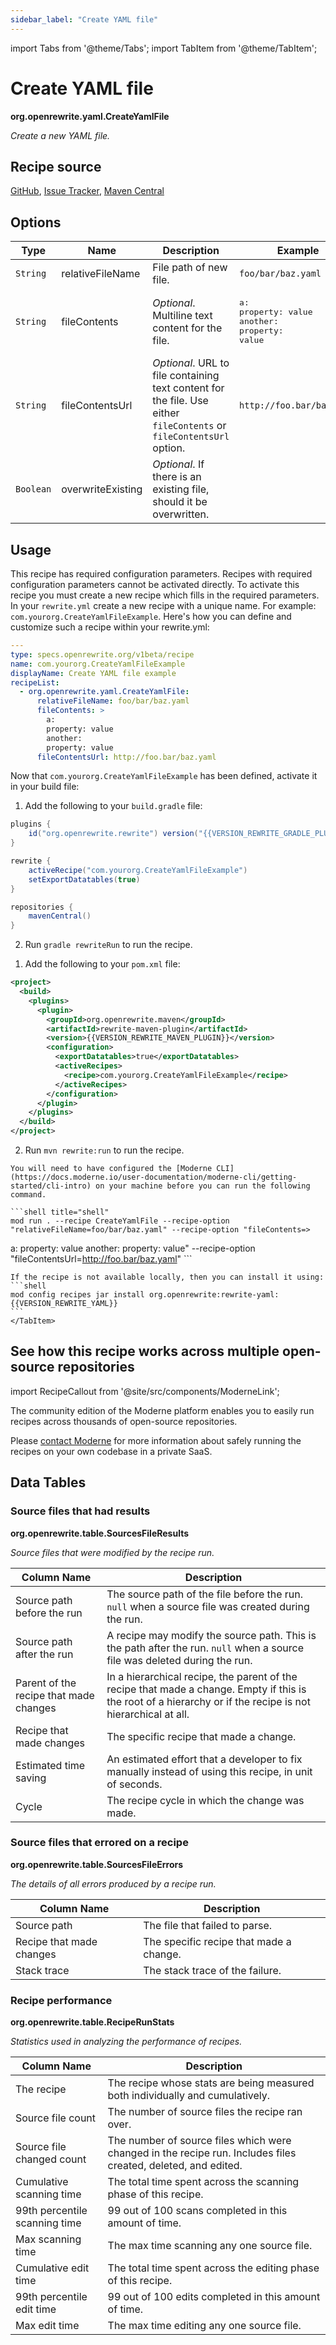 ```yaml
---
sidebar_label: "Create YAML file"
---
```


import Tabs from '@theme/Tabs';
import TabItem from '@theme/TabItem';

# Create YAML file

**org.openrewrite.yaml.CreateYamlFile**

_Create a new YAML file._

## Recipe source

[GitHub](https://github.com/openrewrite/rewrite/blob/main/rewrite-yaml/src/main/java/org/openrewrite/yaml/CreateYamlFile.java), [Issue Tracker](https://github.com/openrewrite/rewrite/issues), [Maven Central](https://central.sonatype.com/artifact/org.openrewrite/rewrite-yaml/)

## Options

| Type | Name | Description | Example |
| -- | -- | -- | -- |
| `String` | relativeFileName | File path of new file. | `foo/bar/baz.yaml` |
| `String` | fileContents | *Optional*. Multiline text content for the file. | <pre>a:<br />property: value<br />another:<br />property: value</pre> |
| `String` | fileContentsUrl | *Optional*. URL to file containing text content for the file. Use either `fileContents` or `fileContentsUrl` option. | `http://foo.bar/baz.yaml` |
| `Boolean` | overwriteExisting | *Optional*. If there is an existing file, should it be overwritten. |  |


## Usage

This recipe has required configuration parameters. Recipes with required configuration parameters cannot be activated directly. To activate this recipe you must create a new recipe which fills in the required parameters. In your `rewrite.yml` create a new recipe with a unique name. For example: `com.yourorg.CreateYamlFileExample`.
Here's how you can define and customize such a recipe within your rewrite.yml:
```yaml title="rewrite.yml"
---
type: specs.openrewrite.org/v1beta/recipe
name: com.yourorg.CreateYamlFileExample
displayName: Create YAML file example
recipeList:
  - org.openrewrite.yaml.CreateYamlFile:
      relativeFileName: foo/bar/baz.yaml
      fileContents: >
        a:
        property: value
        another:
        property: value
      fileContentsUrl: http://foo.bar/baz.yaml
```

Now that `com.yourorg.CreateYamlFileExample` has been defined, activate it in your build file:
<Tabs groupId="projectType">
<TabItem value="gradle" label="Gradle">

1. Add the following to your `build.gradle` file:
```groovy title="build.gradle"
plugins {
    id("org.openrewrite.rewrite") version("{{VERSION_REWRITE_GRADLE_PLUGIN}}")
}

rewrite {
    activeRecipe("com.yourorg.CreateYamlFileExample")
    setExportDatatables(true)
}

repositories {
    mavenCentral()
}
```
2. Run `gradle rewriteRun` to run the recipe.
</TabItem>
<TabItem value="maven" label="Maven">

1. Add the following to your `pom.xml` file:

```xml title="pom.xml"
<project>
  <build>
    <plugins>
      <plugin>
        <groupId>org.openrewrite.maven</groupId>
        <artifactId>rewrite-maven-plugin</artifactId>
        <version>{{VERSION_REWRITE_MAVEN_PLUGIN}}</version>
        <configuration>
          <exportDatatables>true</exportDatatables>
          <activeRecipes>
            <recipe>com.yourorg.CreateYamlFileExample</recipe>
          </activeRecipes>
        </configuration>
      </plugin>
    </plugins>
  </build>
</project>
```
2. Run `mvn rewrite:run` to run the recipe.
</TabItem>
    <TabItem value="moderne-cli" label="Moderne CLI">

    You will need to have configured the [Moderne CLI](https://docs.moderne.io/user-documentation/moderne-cli/getting-started/cli-intro) on your machine before you can run the following command.

    ```shell title="shell"
    mod run . --recipe CreateYamlFile --recipe-option "relativeFileName=foo/bar/baz.yaml" --recipe-option "fileContents=>
a:
property: value
another:
property: value" --recipe-option "fileContentsUrl=http://foo.bar/baz.yaml"
    ```

    If the recipe is not available locally, then you can install it using:
    ```shell
    mod config recipes jar install org.openrewrite:rewrite-yaml:{{VERSION_REWRITE_YAML}}
    ```
    </TabItem>
</Tabs>

## See how this recipe works across multiple open-source repositories

import RecipeCallout from '@site/src/components/ModerneLink';

<RecipeCallout link="https://app.moderne.io/recipes/org.openrewrite.yaml.CreateYamlFile" />

The community edition of the Moderne platform enables you to easily run recipes across thousands of open-source repositories.

Please [contact Moderne](https://moderne.io/product) for more information about safely running the recipes on your own codebase in a private SaaS.
## Data Tables

### Source files that had results
**org.openrewrite.table.SourcesFileResults**

_Source files that were modified by the recipe run._

| Column Name | Description |
| ----------- | ----------- |
| Source path before the run | The source path of the file before the run. `null` when a source file was created during the run. |
| Source path after the run | A recipe may modify the source path. This is the path after the run. `null` when a source file was deleted during the run. |
| Parent of the recipe that made changes | In a hierarchical recipe, the parent of the recipe that made a change. Empty if this is the root of a hierarchy or if the recipe is not hierarchical at all. |
| Recipe that made changes | The specific recipe that made a change. |
| Estimated time saving | An estimated effort that a developer to fix manually instead of using this recipe, in unit of seconds. |
| Cycle | The recipe cycle in which the change was made. |

### Source files that errored on a recipe
**org.openrewrite.table.SourcesFileErrors**

_The details of all errors produced by a recipe run._

| Column Name | Description |
| ----------- | ----------- |
| Source path | The file that failed to parse. |
| Recipe that made changes | The specific recipe that made a change. |
| Stack trace | The stack trace of the failure. |

### Recipe performance
**org.openrewrite.table.RecipeRunStats**

_Statistics used in analyzing the performance of recipes._

| Column Name | Description |
| ----------- | ----------- |
| The recipe | The recipe whose stats are being measured both individually and cumulatively. |
| Source file count | The number of source files the recipe ran over. |
| Source file changed count | The number of source files which were changed in the recipe run. Includes files created, deleted, and edited. |
| Cumulative scanning time | The total time spent across the scanning phase of this recipe. |
| 99th percentile scanning time | 99 out of 100 scans completed in this amount of time. |
| Max scanning time | The max time scanning any one source file. |
| Cumulative edit time | The total time spent across the editing phase of this recipe. |
| 99th percentile edit time | 99 out of 100 edits completed in this amount of time. |
| Max edit time | The max time editing any one source file. |


